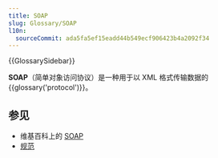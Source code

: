 ```yaml
---
title: SOAP
slug: Glossary/SOAP
l10n:
  sourceCommit: ada5fa5ef15eadd44b549ecf906423b4a2092f34
---
```


{{GlossarySidebar}}

**SOAP**（简单对象访问协议）是一种用于以 XML 格式传输数据的{{glossary('protocol')}}。

## 参见

- 维基百科上的 [SOAP](https://zh.wikipedia.org/wiki/简单对象访问协议)
- [规范](https://www.w3.org/TR/soap12-part1/)

